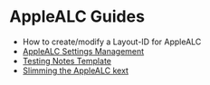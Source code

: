 # AppleALC Guides

- How to create/modify a Layout-ID for AppleALC
- [AppleALC Settings Management](https://github.com/5T33Z0/OC-Little-Translated/blob/main/L_ALC_Layout-ID/AppleALC_Settings_Management.md)
- [Testing Notes Template](https://github.com/5T33Z0/OC-Little-Translated/blob/main/L_ALC_Layout-ID/AppleALC_Settings_Management.md)
- [Slimming the AppleALC kext](https://github.com/5T33Z0/OC-Little-Translated/blob/main/L_ALC_Layout-ID/Slimming_AppleALC.md)
